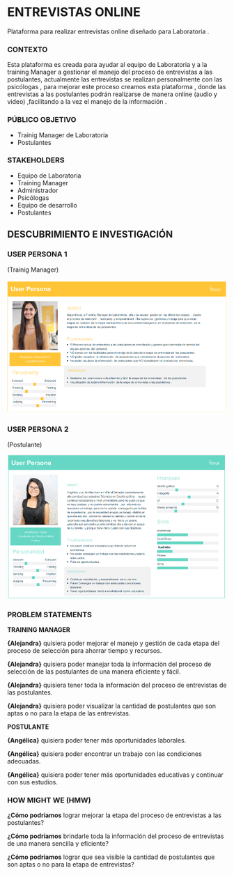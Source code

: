 # ENTREVISTAS ONLINE
Plataforma para realizar entrevistas online diseñado  para Laboratoria .

### CONTEXTO
Esta plataforma es creada para ayudar al equipo de Laboratoria y a la training Manager  a gestionar el manejo del proceso de entrevistas a las postulantes, actualmente  las entrevistas  se realizan  personalmente con las psicólogas , para mejorar  este proceso creamos  esta plataforma  , donde las entrevistas a las postulantes podrán realizarse de manera online  (audio y video) ,facilitando  a la vez el manejo de la información .

### PÚBLICO OBJETIVO
-	Trainig Manager de Laboratoria
-	Postulantes

### STAKEHOLDERS
- Equipo de Laboratoria
- Training Manager
- Administrador
- Psicólogas
- Equipo de desarrollo
- Postulantes

## DESCUBRIMIENTO E INVESTIGACIÓN

### USER PERSONA 1
(Trainig Manager)

![user person](assets/images/useradmin.png "userperson1")

### USER PERSONA 2
(Postulante)

![user person](assets/images/userestudiante.png "userperson2")

### PROBLEM STATEMENTS

**TRAINING MANAGER**

**{Alejandra}** quisiera poder mejorar el manejo y gestión de cada etapa del proceso de selección para ahorrar tiempo y recursos.

**{Alejandra}** quisiera  poder manejar toda la información del proceso de selección de las postulantes de una manera eficiente y fácil.

**{Alejandra}** quisiera tener toda la información del proceso de entrevistas de las postulantes.

**{Alejandra}** quisiera poder  visualizar la cantidad de postulantes que son aptas o no  para la etapa de las  entrevistas.

**POSTULANTE**

**{Angélica}** quisiera poder tener más oportunidades laborales.

**{Angélica}** quisiera poder encontrar un trabajo con las condiciones adecuadas.

**{Angélica}** quisiera poder tener más oportunidades educativas y continuar con sus estudios.


### HOW MIGHT WE (HMW)

**¿Cómo podríamos**  lograr mejorar la etapa del proceso de entrevistas a las postulantes?

**¿Cómo podríamos**  brindarle toda la información del proceso de entrevistas de una manera sencilla y eficiente?

**¿Cómo podríamos**  lograr que sea visible la cantidad  de postulantes que son aptas o no para la etapa de entrevistas?
